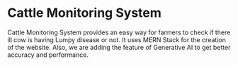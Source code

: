 # Cattle Monitoring System

Cattle Monitoring System provides an easy way for farmers to check if there ill cow is having Lumpy disease or not.
It uses MERN Stack for the creation of the website.
Also, we are adding the feature of Generative AI to get better accuracy and performance.
